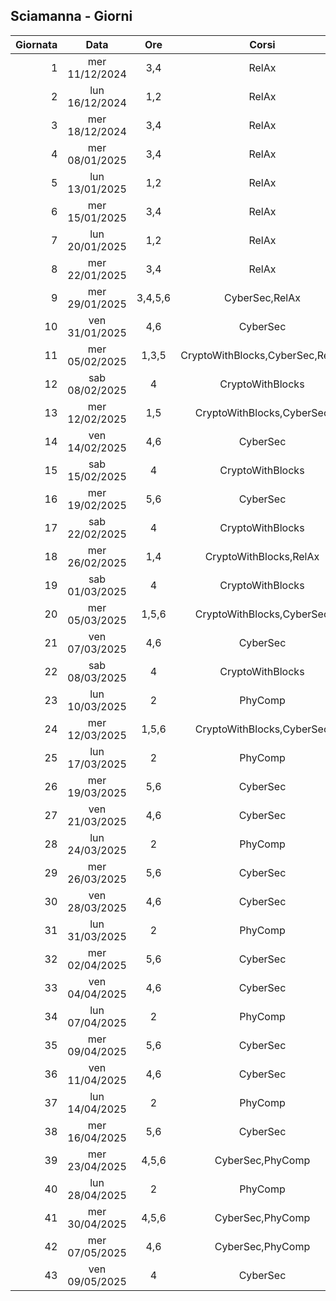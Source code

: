 ## Sciamanna - Giorni

|Giornata| Data | Ore | Corsi |
|--:|:-:|:-:|:-:|
|1|mer 11/12/2024|3,4|RelAx|
|2|lun 16/12/2024|1,2|RelAx|
|3|mer 18/12/2024|3,4|RelAx|
|4|mer 08/01/2025|3,4|RelAx|
|5|lun 13/01/2025|1,2|RelAx|
|6|mer 15/01/2025|3,4|RelAx|
|7|lun 20/01/2025|1,2|RelAx|
|8|mer 22/01/2025|3,4|RelAx|
|9|mer 29/01/2025|3,4,5,6|CyberSec,RelAx|
|10|ven 31/01/2025|4,6|CyberSec|
|11|mer 05/02/2025|1,3,5|CryptoWithBlocks,CyberSec,RelAx|
|12|sab 08/02/2025|4|CryptoWithBlocks|
|13|mer 12/02/2025|1,5|CryptoWithBlocks,CyberSec|
|14|ven 14/02/2025|4,6|CyberSec|
|15|sab 15/02/2025|4|CryptoWithBlocks|
|16|mer 19/02/2025|5,6|CyberSec|
|17|sab 22/02/2025|4|CryptoWithBlocks|
|18|mer 26/02/2025|1,4|CryptoWithBlocks,RelAx|
|19|sab 01/03/2025|4|CryptoWithBlocks|
|20|mer 05/03/2025|1,5,6|CryptoWithBlocks,CyberSec|
|21|ven 07/03/2025|4,6|CyberSec|
|22|sab 08/03/2025|4|CryptoWithBlocks|
|23|lun 10/03/2025|2|PhyComp|
|24|mer 12/03/2025|1,5,6|CryptoWithBlocks,CyberSec|
|25|lun 17/03/2025|2|PhyComp|
|26|mer 19/03/2025|5,6|CyberSec|
|27|ven 21/03/2025|4,6|CyberSec|
|28|lun 24/03/2025|2|PhyComp|
|29|mer 26/03/2025|5,6|CyberSec|
|30|ven 28/03/2025|4,6|CyberSec|
|31|lun 31/03/2025|2|PhyComp|
|32|mer 02/04/2025|5,6|CyberSec|
|33|ven 04/04/2025|4,6|CyberSec|
|34|lun 07/04/2025|2|PhyComp|
|35|mer 09/04/2025|5,6|CyberSec|
|36|ven 11/04/2025|4,6|CyberSec|
|37|lun 14/04/2025|2|PhyComp|
|38|mer 16/04/2025|5,6|CyberSec|
|39|mer 23/04/2025|4,5,6|CyberSec,PhyComp|
|40|lun 28/04/2025|2|PhyComp|
|41|mer 30/04/2025|4,5,6|CyberSec,PhyComp|
|42|mer 07/05/2025|4,6|CyberSec,PhyComp|
|43|ven 09/05/2025|4|CyberSec|


